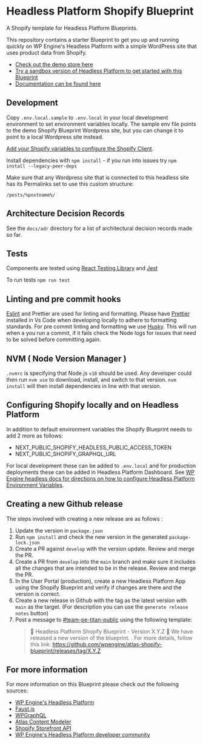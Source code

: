 # Headless Platform Shopify Blueprint

A Shopify template for Headless Platform Blueprints.

This repository contains a starter Blueprint to get you up and running quickly on WP Engine's Headless Platform with a simple WordPress site that uses product data from Shopify.

- [Check out the demo store here](https://atlasshopify.wpengine.com)
- [Try a sandbox version of Headless Platform to get started with this Blueprint](https://wpengine.com/headless-wordpress/)
- [Documentation can be found here](https://developers.wpengine.com/docs/atlas-shopify-blueprint/introduction)

## Development

Copy `.env.local.sample` to `.env.local` in your local development environment to set environment variables locally. The sample env file points to the demo Shopify Blueprint Wordpress site, but you can change it to point to a local Wordpress site instead.

[Add your Shopify variables to configure the Shopify Client](#configuring-shopify-locally-and-on-atlas).

Install dependencies with `npm install` - if you run into issues try `npm install --legacy-peer-deps`

Make sure that any Wordpress site that is connected to this headless site has its Permalinks set to use this custom structure:

```
/posts/%postname%/
```

## Architecture Decision Records

See the `docs/adr` directory for a list of architectural decision records made so far.

## Tests

Components are tested using [React Testing Library](https://testing-library.com/docs/react-testing-library/intro/) and [Jest](https://jestjs.io/docs/getting-started)

To run tests `npm run test`

## Linting and pre commit hooks

[Eslint](https://eslint.org/) and Prettier are used for linting and formatting. Please have [Prettier](https://prettier.io/) installed in Vs Code when developing locally to adhere to formatting standards. For pre commit linting and formatting we use [Husky](https://github.com/typicode/husky). This will run when a you run a commit, if it fails check the Node logs for issues that need to be solved before committing again.

## NVM ( Node Version Manager )

`.nvmrc` is specifying that Node.js `v18` should be used. Any developer could then run `nvm use` to download, install, and switch to that version. `nvm install` will then install dependencies in line with that version.

## Configuring Shopify locally and on Headless Platform

In addition to default environment variables the Shopify Blueprint needs to add 2 more as follows:

- NEXT_PUBLIC_SHOPIFY_HEADLESS_PUBLIC_ACCESS_TOKEN
- NEXT_PUBLIC_SHOPIFY_GRAPHQL_URL

For local development these can be added to `.env.local` and for production deployments these can be added in Headless Platform Dashboard. See [WP Engine headless docs for directions on how to configure Headless Platform Environment Variables](https://developers.wpengine.com/docs/atlas/local-app-development/frontend-app-config#2--define-environment-variables).

## Creating a new Github release

The steps involved with creating a new release are as follows :

1. Update the version in `package.json`
2. Run `npm install` and check the new version in the generated `package-lock.json`
3. Create a PR against `develop` with the version update. Review and merge the PR.
4. Create a PR from `develop` into the `main` branch and make sure it includes all the changes that are intended to be in the release. Review and merge the PR.
5. In the User Portal (production), create a new Headless Platform App using the Shopify Blueprint and verify if changes are there and the version is correct.
6. Create a new release in Github with the tag as the latest version with `main` as the target. (For description you can use the `generate release notes` button)
7. Post a message to [#team-pe-titan-public](https://wpengine.slack.com/archives/C04SJP4UBB7) using the following template:
   > 🚀 Headless Platform Shopify Blueprint - Version X.Y.Z 🚀
   > We have released a new version of the blueprint. <Short sentences summarising the changes added>. For more details, follow this link: https://github.com/wpengine/atlas-shopify-blueprint/releases/tag/X.Y.Z

## For more information

For more information on this Blueprint please check out the following sources:

- [WP Engine's Headless Platform](https://wpengine.com/headless-wordpress/)
- [Faust.js](https://faustjs.org/)
- [WPGraphQL](https://www.wpgraphql.com/)
- [Atlas Content Modeler](https://wordpress.org/plugins/atlas-content-modeler/)
- [Shopify Storefront API](https://shopify.dev/docs/api/storefront)
- [WP Engine's Headless Platform developer community](https://wpengine.com/builders/headless)
